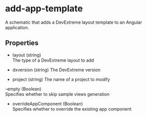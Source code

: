# add-app-template

A schematic that adds a DevExtreme layout template to an Angular application.

## Properties

- layout (string)  
 The type of a DevExtreme layout to add

- dxversion (string)
 The DevExtreme version

- project (string)
 The name of a project to modify

-empty (Boolean)  
 Specifies whether to skip sample views generation

- overrideAppComponent (Boolean)  
 Specifies whether to override the existing app component